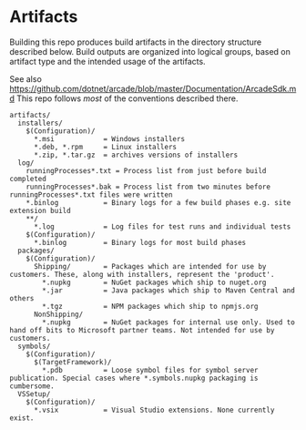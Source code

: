 Artifacts
=========

Building this repo produces build artifacts in the directory structure described below. Build outputs are organized into logical groups, based on artifact type and the intended usage of the artifacts.

See also https://github.com/dotnet/arcade/blob/master/Documentation/ArcadeSdk.md This repo follows _most_ of the conventions described there.

```text
artifacts/
  installers/
    $(Configuration)/
      *.msi            = Windows installers
      *.deb, *.rpm     = Linux installers
      *.zip, *.tar.gz  = archives versions of installers
  log/
    runningProcesses*.txt = Process list from just before build completed
    runningProcesses*.bak = Process list from two minutes before runningProcesses*.txt files were written
    *.binlog           = Binary logs for a few build phases e.g. site extension build
    **/
      *.log            = Log files for test runs and individual tests
    $(Configuration)/
      *.binlog         = Binary logs for most build phases
  packages/
    $(Configuration)/
      Shipping/        = Packages which are intended for use by customers. These, along with installers, represent the 'product'.
        *.nupkg        = NuGet packages which ship to nuget.org
        *.jar          = Java packages which ship to Maven Central and others
        *.tgz          = NPM packages which ship to npmjs.org
      NonShipping/
        *.nupkg        = NuGet packages for internal use only. Used to hand off bits to Microsoft partner teams. Not intended for use by customers.
  symbols/
    $(Configuration)/
      $(TargetFramework)/
        *.pdb          = Loose symbol files for symbol server publication. Special cases where *.symbols.nupkg packaging is cumbersome.
  VSSetup/
    $(Configuration)/
      *.vsix           = Visual Studio extensions. None currently exist.
```
